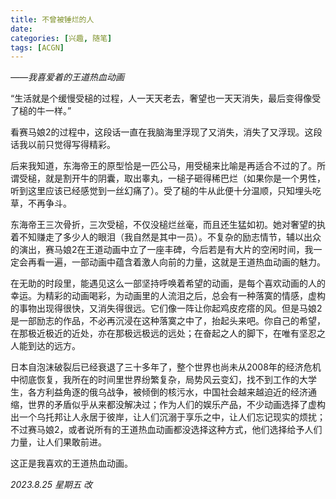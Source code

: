 ```yaml
---
title: 不曾被锤烂的人
date: 
categories: [兴趣, 随笔]
tags: [ACGN]
---
```


*——我喜爱着的王道热血动画*  

“生活就是个缓慢受槌的过程，人一天天老去，奢望也一天天消失，最后变得像受了槌的牛一样。”

看赛马娘2的过程中，这段话一直在我脑海里浮现了又消失，消失了又浮现。这段话我以前只觉得写得精彩。

后来我知道，东海帝王的原型恰是一匹公马，用受槌来比喻是再适合不过的了。所谓受槌，就是割开牛的阴囊，取出睾丸，一槌子砸得稀巴烂（如果你是一个男性，听到这里应该已经感觉到一丝幻痛了）。受了槌的牛从此便十分温顺，只知埋头吃草，不再争斗。

东海帝王三次骨折，三次受槌，不仅没槌烂丝毫，而且还生猛如初。她对奢望的执着不知赚走了多少人的眼泪（我自然是其中一员）。不复杂的励志情节，辅以出众的演出，赛马娘2在王道动画中立了一座丰碑，今后若是有大片的空闲时间，我一定会再看一遍，一部动画中蕴含着激人向前的力量，这就是王道热血动画的魅力。

在无助的时段里，能遇见这么一部坚持呼唤着希望的动画，是每个喜欢动画的人的幸运。为精彩的动画喝彩，为动画里的人流泪之后，总会有一种落寞的情感，虚构的事物出现得很快，又消失得很远。它们像一阵让你起鸡皮疙瘩的风。但是马娘2是一部励志的作品，不必再沉浸在这种落寞之中了，抬起头来吧。你自己的希望，在那极近极近的近处，亦在那极远极远的远处；在奋起之人的脚下，在唯有坚忍之人能到达的远方。

日本自泡沫破裂后已经衰退了三十多年了，整个世界也尚未从2008年的经济危机中彻底恢复，我所在的时间里世界纷繁复杂，局势风云变幻，找不到工作的大学生，各方利益角逐的俄乌战争，被倾倒的核污水，中国社会越来越迫近的经济通缩，世界的矛盾似乎从来都没解决过；作为人们的娱乐产品，不少动画选择了虚构出一个乌托邦让人永居于彼岸，让人们沉溺于享乐之中，让人们忘记现实的烦扰；不过赛马娘2，或者说所有的王道热血动画都没选择这种方式，他们选择给予人们力量，让人们果敢前进。

这正是我喜欢的王道热血动画。

*2023.8.25 星期五 改*

